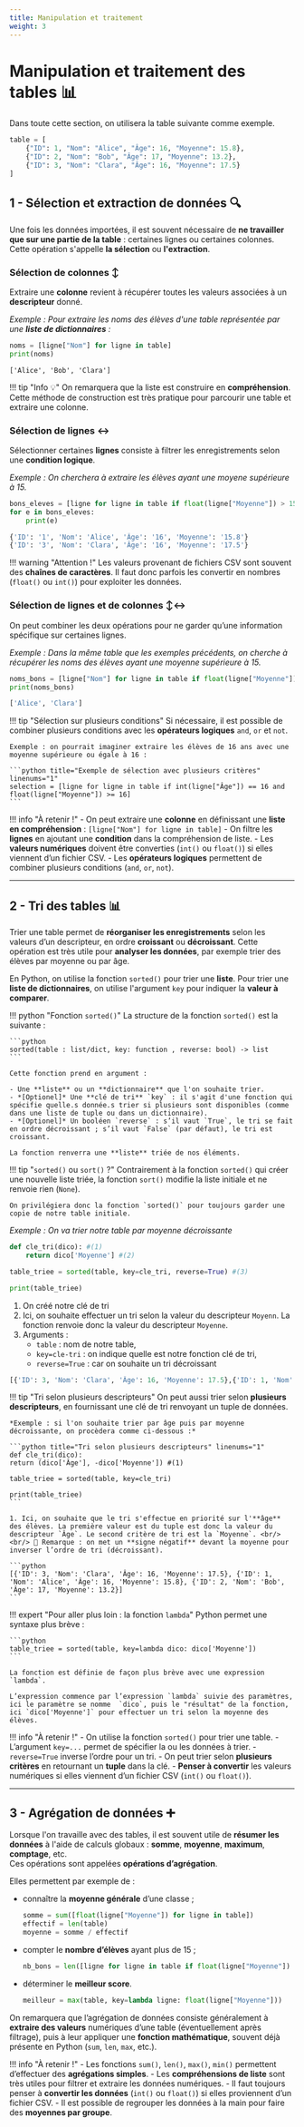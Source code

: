 ```yaml
---
title: Manipulation et traitement
weight: 3
---
```


# Manipulation et traitement des tables 📊

Dans toute cette section, on utilisera la table suivante comme exemple. 

```python title="Table pour les exemples" linenums="1"
table = [
    {"ID": 1, "Nom": "Alice", "Âge": 16, "Moyenne": 15.8},
    {"ID": 2, "Nom": "Bob", "Âge": 17, "Moyenne": 13.2},
    {"ID": 3, "Nom": "Clara", "Âge": 16, "Moyenne": 17.5}
]
```

## 1 - Sélection et extraction de données 🔍

Une fois les données importées, il est souvent nécessaire de **ne travailler que sur une partie de la table** : certaines lignes ou certaines colonnes. Cette opération s'appelle **la sélection** ou **l'extraction**.

### Sélection de colonnes ↕️

Extraire une **colonne** revient à récupérer toutes les valeurs associées à un **descripteur** donné.

*Exemple : Pour extraire les noms des élèves d'une table représentée par une **liste de dictionnaires** :*

```python title="Exemple de sélection de lignes" linenums="1"
noms = [ligne["Nom"] for ligne in table]
print(noms)
```

```pyhton 
['Alice', 'Bob', 'Clara']
```

!!! tip "Info 💡"
    On remarquera que la liste est construire en **compréhension**. Cette méthode de construction est très pratique pour parcourir une table et extraire une colonne.

### Sélection de lignes ↔️

Sélectionner certaines **lignes** consiste à filtrer les enregistrements selon une **condition logique**.

*Exemple : On cherchera à extraire les élèves ayant une moyene supérieure à 15.*

```python title="Exemple de sélection de colonnes" linenums="1"
bons_eleves = [ligne for ligne in table if float(ligne["Moyenne"]) > 15]
for e in bons_eleves:
    print(e)
```

```python
{'ID': '1', 'Nom': 'Alice', 'Âge': '16', 'Moyenne': '15.8'}
{'ID': '3', 'Nom': 'Clara', 'Âge': '16', 'Moyenne': '17.5'}
```

!!! warning "Attention !"
    Les valeurs provenant de fichiers CSV sont souvent des **chaînes de caractères**. Il faut donc parfois les convertir en nombres (`float()` ou `int()`) pour exploiter les données.

### Sélection de lignes et de colonnes ↕️↔️

On peut combiner les deux opérations pour ne garder qu’une information spécifique sur certaines lignes.

*Exemple : Dans la même table que les exemples précédents, on cherche à récupérer les noms des élèves ayant une moyenne supérieure à 15.*

```python title="Exemple de sélection de lignes et de colonnes" linenums="1"
noms_bons = [ligne["Nom"] for ligne in table if float(ligne["Moyenne"]) > 15]
print(noms_bons)
```

```python
['Alice', 'Clara']
```

!!! tip "Sélection sur plusieurs conditions"
    Si nécessaire, il est possible de combiner plusieurs conditions avec les **opérateurs logiques** `and`, `or` et `not`.

    Exemple : on pourrait imaginer extraire les élèves de 16 ans avec une moyenne supérieure ou égale à 16 : 

    ```python title="Exemple de sélection avec plusieurs critères" linenums="1"
    selection = [ligne for ligne in table if int(ligne["Âge"]) == 16 and float(ligne["Moyenne"]) >= 16]
    ```

!!! info "À retenir !"
    - On peut extraire une **colonne** en définissant une **liste en compréhension** : `[ligne["Nom"] for ligne in table]`
	- On filtre les **lignes** en ajoutant une **condition** dans la compréhension de liste.
	- Les **valeurs numériques** doivent être converties (`int()` ou `float()`) si elles viennent d’un fichier CSV.
	- Les **opérateurs logiques** permettent de combiner plusieurs conditions (`and`, `or`, `not`).

---

## 2 - Tri des tables 📊

Trier une table permet de **réorganiser les enregistrements** selon les valeurs d’un descripteur, en ordre **croissant** ou **décroissant**. Cette opération est très utile pour **analyser les données**, par exemple trier des élèves par moyenne ou par âge.

En Python, on utilise la fonction `sorted()` pour trier une **liste**. Pour trier une **liste de dictionnaires**, on utilise l'argument `key` pour indiquer la **valeur à comparer**.

!!! python "Fonction `sorted()`"
    La structure de la fonction `sorted()` est la suivante : 

    ```python
    sorted(table : list/dict, key: function , reverse: bool) -> list
    ```

    Cette fonction prend en argument : 

    - Une **liste** ou un **dictionnaire** que l'on souhaite trier.
    - *[Optionel]* Une **clé de tri** `key` : il s'agit d'une fonction qui spécifie quelle.s donnée.s trier si plusieurs sont disponibles (comme dans une liste de tuple ou dans un dictionnaire).
    - *[Optionel]* Un booléen `reverse` : s’il vaut `True`, le tri se fait en ordre décroissant ; s’il vaut `False` (par défaut), le tri est croissant.

    La fonction renverra une **liste** triée de nos éléments. 

!!! tip "`sorted()` ou `sort()` ?"
    Contrairement à la fonction `sorted()` qui créer une nouvelle liste triée, la fonction `sort()` modifie la liste initiale et ne renvoie rien (`None`). 

    On privilégiera donc la fonction `sorted()` pour toujours garder une copie de notre table initiale.


*Exemple : On va trier notre table par moyenne décroissante*

```python title="Tri par moyenne croissante" linenums="1"
def cle_tri(dico): #(1)
    return dico['Moyenne'] #(2)

table_triee = sorted(table, key=cle_tri, reverse=True) #(3)

print(table_triee)
```

1. On créé notre clé de tri
2. Ici, on souhaite effectuer un tri selon la valeur du descripteur `Moyenn`. La fonction renvoie donc la valeur du descripteur `Moyenne`.
3. Arguments : 
    - `table` : nom de notre table, 
    - `key=cle-tri` : on indique quelle est notre fonction clé de tri, 
    - `reverse=True` : car on souhaite un tri décroissant

```python 
[{'ID': 3, 'Nom': 'Clara', 'Âge': 16, 'Moyenne': 17.5},{'ID': 1, 'Nom': 'Alice', 'Âge': 16, 'Moyenne': 15.8}, {'ID': 2, 'Nom': 'Bob', 'Âge': 17, 'Moyenne': 13.2}]
```

!!! tip "Tri selon plusieurs descripteurs"
    On peut aussi trier selon **plusieurs descripteurs**, en fournissant une clé de tri renvoyant un tuple de données.

    *Exemple : si l'on souhaite trier par âge puis par moyenne décroissante, on procèdera comme ci-dessous :*

    ```python title="Tri selon plusieurs descripteurs" linenums="1"
    def cle_tri(dico):
    return (dico['Âge'], -dico['Moyenne']) #(1)

    table_triee = sorted(table, key=cle_tri)

    print(table_triee)
    ```

    1. Ici, on souhaite que le tri s'effectue en priorité sur l'**âge** des élèves. La première valeur est du tuple est donc la valeur du descripteur `Âge`. Le second critère de tri est la `Moyenne`. <br/> <br/> 🔎 Remarque : on met un **signe négatif** devant la moyenne pour inverser l’ordre de tri (décroissant).

    ```python
    [{'ID': 3, 'Nom': 'Clara', 'Âge': 16, 'Moyenne': 17.5}, {'ID': 1, 'Nom': 'Alice', 'Âge': 16, 'Moyenne': 15.8}, {'ID': 2, 'Nom': 'Bob', 'Âge': 17, 'Moyenne': 13.2}]
    ```

!!! expert "Pour aller plus loin : la fonction `lambda`"
    Python permet une syntaxe plus brève :

    ```python
    table_triee = sorted(table, key=lambda dico: dico['Moyenne'])
    ```

    La fonction est définie de façon plus brève avec une expression `lambda`.

    L’expression commence par l’expression `lambda` suivie des paramètres, ici le paramètre se nomme  `dico`, puis le "résultat" de la fonction, ici `dico['Moyenne']` pour effectuer un tri selon la moyenne des élèves.


!!! info "À retenir !"
    - On utilise la fonction `sorted()` pour trier une table.
    - L’argument `key=...` permet de spécifier la ou les données à trier.
    - `reverse=True` inverse l’ordre pour un tri.
    - On peut trier selon **plusieurs critères** en retournant un **tuple** dans la clé.
    - **Penser à convertir** les valeurs numériques si elles viennent d’un fichier CSV (`int()` ou `float()`).

---

## 3 - Agrégation de données ➕

Lorsque l'on travaille avec des tables, il est souvent utile de **résumer les données** à l'aide de calculs globaux : **somme**, **moyenne**, **maximum**, **comptage**, etc.  
Ces opérations sont appelées **opérations d’agrégation**.

Elles permettent par exemple de :  

- connaître la **moyenne générale** d’une classe ;
    
    ```python title="Calcul de la moyenne générale" linenums="1"
    somme = sum([float(ligne["Moyenne"]) for ligne in table])
    effectif = len(table)
    moyenne = somme / effectif
    ```

- compter le **nombre d’élèves** ayant plus de 15 ; 
    
    ```python title="Calcul d'un nombre d'élèves" linenums="1"
    nb_bons = len([ligne for ligne in table if float(ligne["Moyenne"]) > 15])
    ```

- déterminer le **meilleur score**.

    ```python title="Calcul de la meilleure moyenne" linenums="1"
    meilleur = max(table, key=lambda ligne: float(ligne["Moyenne"]))
    ```

On remarquera que l’agrégation de données consiste généralement à **extraire des valeurs** numériques d’une table (éventuellement après filtrage), puis à leur appliquer une **fonction mathématique**, souvent déjà présente en Python (`sum`, `len`, `max`, etc.).

!!! info "À retenir !"
    - Les fonctions `sum()`, `len()`, `max()`, `min()` permettent d’effectuer des **agrégations simples**.
    - Les **compréhensions de liste** sont très utiles pour filtrer et extraire les données numériques.
    - Il faut toujours penser à **convertir les données** (`int()` ou `float()`) si elles proviennent d’un fichier CSV.
    - Il est possible de regrouper les données à la main pour faire des **moyennes par groupe**.